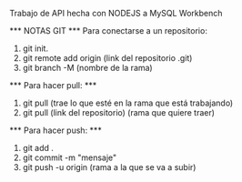 Trabajo de API hecha con NODEJS a MySQL Workbench

*** NOTAS GIT ***
Para conectarse a un repositorio:
1. git init.
2. git remote add origin (link del repositorio .git)
3. git branch -M (nombre de la rama)

*** Para hacer pull: ***
1. git pull (trae lo que esté en la rama que está trabajando)
2. git pull (link del repositorio) (rama que quiere traer)

*** Para hacer push: ***
1. git add .
2. git commit -m "mensaje"
3. git push -u origin (rama a la que se va a subir)